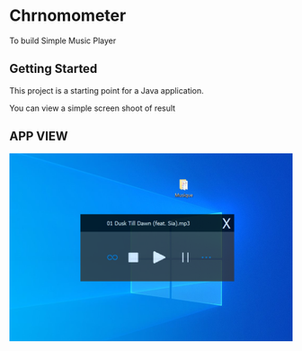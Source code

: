 # Chrnomometer

To build Simple Music Player

## Getting Started

This project is a starting point for a Java application.

You can view a simple screen shoot of result

## APP VIEW
![Screenshot Of App](https://github.com/RonaldoMine/freshplayer/blob/master/app.png)